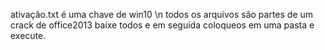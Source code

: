 ativação.txt é uma chave de win10
\n
todos os arquivos são partes de um crack de office2013 
baixe todos e em seguida coloqueos em uma pasta e execute.
